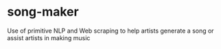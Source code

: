 # song-maker
Use of primitive NLP and Web scraping to help artists generate a song or assist artists in making music
